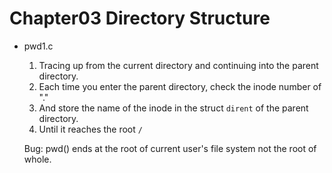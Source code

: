# Chapter03 Directory Structure

- pwd1.c
    1. Tracing up from the current directory and continuing into the parent directory.
    2. Each time you enter the parent directory, check the inode number of "."
    3. And store the name of the inode in the struct `dirent` of the parent directory.
    4. Until it reaches the root `/`

    Bug: pwd() ends at the root of current user's file system not the root of whole.
